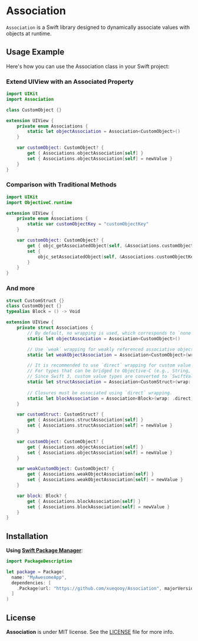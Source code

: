 # Association

`Association` is a Swift library designed to dynamically associate values with objects at runtime.

## Usage Example

Here's how you can use the Association class in your Swift project:

### Extend UIView with an Associated Property
```swift
import UIKit
import Association

class CustomObject {}

extension UIView {
    private enum Associations {
        static let objectAssociation = Association<CustomObject>()
    }

    var customObject: CustomObject? {
        get { Associations.objectAssociation[self] }
        set { Associations.objectAssociation[self] = newValue }
    }
}
```

### Comparison with Traditional Methods

```swift
import UIKit
import ObjectiveC.runtime

extension UIView {
    private enum Associations {
        static var customObjectKey = "customObjectKey"
    }

    var customObject: CustomObject? {
        get { objc_getAssociatedObject(self, &Associations.customObjectKey) as? CustomObject }
        set {
            objc_setAssociatedObject(self, &Associations.customObjectKey, newValue, .OBJC_ASSOCIATION_RETAIN_NONATOMIC)
        }
    }
}
```

### And more

```swift
struct CustomStruct {}
class CustomObject {}
typealias Block = () -> Void

extension UIView {
    private struct Associations {
        // By default, no wrapping is used, which corresponds to `none`.
        static let objectAssociation = Association<CustomObject>()

        // Use `weak` wrapping for weakly referenced associative objects.
        static let weakObjectAssociation = Association<CustomObject>(wrap: .weak)

        // It is recommended to use `direct` wrapping for custom value types.
        // For types that can be bridged to Objective-C (e.g., String, Bool, Int), wrapping may not be necessary.
        // Since Swift 3, custom value types are converted to `SwiftValue` in Objective-C, so wrapping may not be required.
        static let structAssociation = Association<CustomStruct>(wrap: .direct)
    
        // Closures must be associated using `direct` wrapping.
        static let blockAssociation = Association<Block>(wrap: .direct)
    }

    var customStruct: CustomStruct? {
        get { Associations.structAssociation[self] }
        set { Associations.structAssociation[self] = newValue }
    }

    var customObject: CustomObject? {
        get { Associations.objectAssociation[self] }
        set { Associations.objectAssociation[self] = newValue }
    }

    var weakCustomObject: CustomObject? {
        get { Associations.weakObjectAssociation[self] }
        set { Associations.weakObjectAssociation[self] = newValue }
    }

    var block: Block? {
        get { Associations.blockAssociation[self] }
        set { Associations.blockAssociation[self] = newValue }
    }
}
```

## Installation

**Using [Swift Package Manager](https://swift.org/package-manager)**:

```swift
import PackageDescription

let package = Package(
  name: "MyAwesomeApp",
  dependencies: [
    .Package(url: "https://github.com/xueqooy/Association", majorVersion: 1),
  ]
)
```

## License

**Association** is under MIT license. See the [LICENSE](LICENSE) file for more info.

